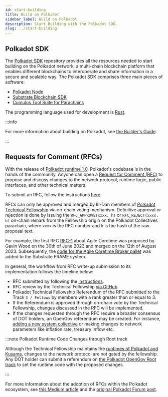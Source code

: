 ```yaml
---
id: start-building
title: Build on Polkadot
sidebar_label: Build on Polkadot
description: Start Building with the Polkadot SDK.
slug: ../start-building
---
```


## Polkadot SDK

The [Polkadot SDK](https://github.com/paritytech/polkadot-sdk) repository provides all the resources
needed to start building on the Polkadot network, a multi-chain blockchain platform that enables
different blockchains to interoperate and share information in a secure and scalable way. The
Polkadot SDK comprises three main pieces of software:

- [Polkadot Node](https://github.com/paritytech/polkadot-sdk/tree/master/polkadot)
- [Substrate Blockchain SDK](https://github.com/paritytech/polkadot-sdk/tree/master/substrate)
- [Cumulus Tool Suite for Parachains](https://github.com/paritytech/polkadot-sdk/tree/master/cumulus)

The programming language used for development is [Rust](https://www.rust-lang.org/).

:::info

For more information about building on Polkadot, see [the Builder's Guide](../build/build-index.md).

:::

## Requests for Comment (RFCs)

With the release of [Polkadot runtime 1.0](./polkadot-v1.md), Polkadot's codebase is in the hands of
the community. Anyone can open a
[Request for Comment (RFC)](https://github.com/polkadot-fellows/RFCs) to propose and discuss changes
to the network protocol, runtime logic, public interfaces, and other technical matters.

To submit an RFC, follow the instructions [here](https://github.com/polkadot-fellows/RFCs#process).

RFCs can only be approved and merged by III-Dan members of
[Polkadot Technical Fellowship](../learn/learn-polkadot-technical-fellowship.md) via on-chain voting
mechanism. Definitive approval or rejection is done by issuing the `RFC_APPROVE(xxxx, h)` or
`RFC_REJECT(xxxx, h)` on-chain remark from the Fellowship origin on the Polkadot Collectives
parachain, where `xxxx` is the RFC number and `h` is the hash of the raw proposal text.

For example, the first RFC [RFC-1](https://github.com/polkadot-fellows/RFCs/pull/1) about Agile
Coretime was proposed by Gavin Wood on the 30th of June 2023 and merged on the 12th of August 2023.
Subsequently, the
[code for the Agile Coretime Broker pallet](https://github.com/paritytech/polkadot-sdk/tree/master/substrate/pull/14568)
was added to the Substrate FRAME system.

In general, the workflow from RFC write-up submission to its implementation follows the timeline
below:

- RFC submitted by following the [instructions](https://github.com/polkadot-fellows/RFCs#process).
- RFC review by the Technical Fellowship [via GitHub](https://github.com/polkadot-fellows/RFCs)
- Polkadot Technical Fellowship Referendum of the RFC submitted to the Track `3 / Fellows` by
  members with a rank greater than or equal to 3.
- If the Referendum is approved through on-chain vote by the Technical Fellowship, changes discussed
  in the RFC will be implemented.
- If the changes requested through the RFC require a broader consensus of DOT holders, an OpenGov
  referendum may be created. For instance,
  [adding a new system collective](https://github.com/polkadot-fellows/RFCs/blob/main/text/0012-process-for-adding-new-collectives.md)
  or making changes to network parameters like inflation rate, treasury inflow etc.

:::note Polkadot Runtime Code Changes through Root track

Although the Technical Fellowship maintains the
[runtimes of Polkadot and Kusama](https://github.com/polkadot-fellows/runtimes), changes to the
network protocol are not gated by the fellowship. Any DOT holder can submit a referendum on
[the Polkadot OpenGov Root track](../learn/learn-polkadot-opengov-origins.md#root) to set the
runtime code with the proposed changes.

:::

For more information about the adoption of RFCs within the Polkadot ecosystem, see
[this Medium article](https://www.polkadotphilosophy.com/polkadots-strategic-adoption-of-rfcs-pioneering-a-collaborative-future-in-blockchain-3330843cfd4f)
and the
[original Polkadot Forum post](https://forum.polkadot.network/t/polkadot-protocol-proposals-rfc-process/1421/1).
